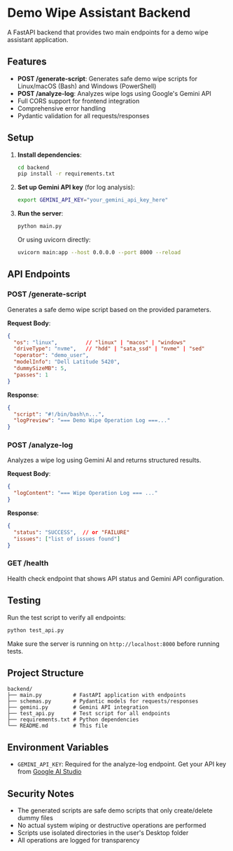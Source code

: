 # Demo Wipe Assistant Backend

A FastAPI backend that provides two main endpoints for a demo wipe assistant application.

## Features

- **POST /generate-script**: Generates safe demo wipe scripts for Linux/macOS (Bash) and Windows (PowerShell)
- **POST /analyze-log**: Analyzes wipe logs using Google's Gemini API
- Full CORS support for frontend integration
- Comprehensive error handling
- Pydantic validation for all requests/responses

## Setup

1. **Install dependencies**:
   ```bash
   cd backend
   pip install -r requirements.txt
   ```

2. **Set up Gemini API key** (for log analysis):
   ```bash
   export GEMINI_API_KEY="your_gemini_api_key_here"
   ```

3. **Run the server**:
   ```bash
   python main.py
   ```
   
   Or using uvicorn directly:
   ```bash
   uvicorn main:app --host 0.0.0.0 --port 8000 --reload
   ```

## API Endpoints

### POST /generate-script

Generates a safe demo wipe script based on the provided parameters.

**Request Body**:
```json
{
  "os": "linux",         // "linux" | "macos" | "windows"
  "driveType": "nvme",   // "hdd" | "sata_ssd" | "nvme" | "sed"
  "operator": "demo_user",
  "modelInfo": "Dell Latitude 5420",
  "dummySizeMB": 5,
  "passes": 1
}
```

**Response**:
```json
{
  "script": "#!/bin/bash\n...",
  "logPreview": "=== Demo Wipe Operation Log ===..."
}
```

### POST /analyze-log

Analyzes a wipe log using Gemini AI and returns structured results.

**Request Body**:
```json
{
  "logContent": "=== Wipe Operation Log === ..."
}
```

**Response**:
```json
{
  "status": "SUCCESS",  // or "FAILURE"
  "issues": ["list of issues found"]
}
```

### GET /health

Health check endpoint that shows API status and Gemini API configuration.

## Testing

Run the test script to verify all endpoints:

```bash
python test_api.py
```

Make sure the server is running on `http://localhost:8000` before running tests.

## Project Structure

```
backend/
├── main.py          # FastAPI application with endpoints
├── schemas.py       # Pydantic models for requests/responses
├── gemini.py        # Gemini API integration
├── test_api.py      # Test script for all endpoints
├── requirements.txt # Python dependencies
└── README.md        # This file
```

## Environment Variables

- `GEMINI_API_KEY`: Required for the analyze-log endpoint. Get your API key from [Google AI Studio](https://makersuite.google.com/app/apikey)

## Security Notes

- The generated scripts are safe demo scripts that only create/delete dummy files
- No actual system wiping or destructive operations are performed
- Scripts use isolated directories in the user's Desktop folder
- All operations are logged for transparency
